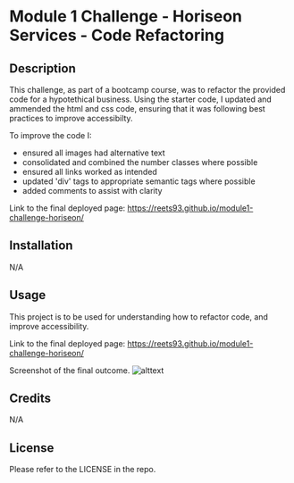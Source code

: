 # Module 1 Challenge - Horiseon Services - Code Refactoring

## Description

This challenge, as part of a bootcamp course, was to refactor the provided code for a hypotethical business. 
Using the starter code, I updated and ammended the html and css code, ensuring that it was following best practices to improve accessibilty.

To improve the code I:
- ensured all images had alternative text
- consolidated and combined the number classes where possible 
- ensured all links worked as intended
- updated 'div' tags to appropriate semantic tags where possible
- added comments to assist with clarity

Link to the final deployed page: 
https://reets93.github.io/module1-challenge-horiseon/ 

## Installation

N/A


## Usage
This project is to be used for understanding how to refactor code, and improve accessibility. 

Link to the final deployed page: 
https://reets93.github.io/module1-challenge-horiseon/ 

Screenshot of the final outcome. 
![alttext](assets/images/RF-challenge1-screenshot.png)


## Credits

N/A


## License

Please refer to the LICENSE in the repo.